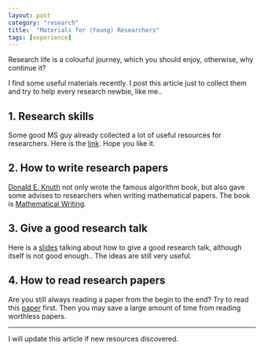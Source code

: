 ```yaml
---
layout: post
category: "research"
title:  "Materials for (Young) Researchers"
tags: [experience]
---
```


Research life is a colourful journey, which you should enjoy, otherwise, why continue it?

I find some useful materials recently. I post this article just to collect them and try to help every research newbie, like me..

## 1. Research skills
Some good MS guy already collected a lot of useful resources for researchers. Here is the [link](http://research.microsoft.com/en-us/um/people/simonpj/papers/giving-a-talk/giving-a-talk.htm). Hope you like it.

## 2. How to write research papers
[Donald E. Knuth](http://www-cs-faculty.stanford.edu/~uno/) not only wrote the famous algorithm book, but also gave some advises to researchers when writing mathematical papers. The book is [Mathematical Writing](http://haidaoxiaofei.me/d/mathwriting.pdf).

## 3. Give a good research talk

Here is a [slides](http://haidaoxiaofei.me/d/tsinghua-mar-2013.pdf) talking about how to give a good research talk, although itself is not good enough.. The ideas are still very useful.

## 4. How to read research papers

Are you still always reading a paper from the begin to the end? Try to read this [paper](http://haidaoxiaofei.me/d/paper-reading.pdf) first. Then you may save a large amount of time from reading worthless papers.

------
I will update this article if new resources discovered.
